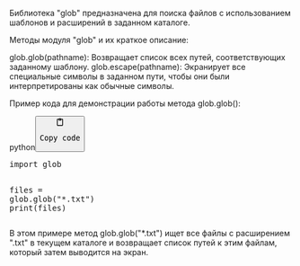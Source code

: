 <p>Библиотека "glob" предназначена для поиска файлов с использованием шаблонов и расширений в заданном каталоге.</p>
<p>Методы модуля "glob" и их краткое описание:</p>
<p>glob.glob(pathname): Возвращает список всех путей, соответствующих заданному шаблону.
glob.escape(pathname): Экранирует все специальные символы в заданном пути, чтобы они были интерпретированы как обычные символы.</p>
<p>Пример кода для демонстрации работы метода glob.glob():</p>
<div class="code-element"><div class="lang-line"><text>python</text><button class="copy-button" onclick="copyCode(this)"><svg aria-hidden="true" xmlns="http://www.w3.org/2000/svg" width="16" height="16" fill="none" viewBox="0 0 24 24"><path stroke="currentColor" stroke-linecap="round" stroke-linejoin="round" stroke-width="2" d="M15 4h3a1 1 0 0 1 1 1v15a1 1 0 0 1-1 1H6a1 1 0 0 1-1-1V5a1 1 0 0 1 1-1h3m0 3h6m-5-4v4h4V3h-4Z"/></svg><pre>Copy code</pre></button></div><div class="code"><div class="highlight"><pre><span></span><span class="kn">import</span> <span class="nn">glob</span>

<span class="n">files</span> <span class="o">=</span> <span class="n">glob</span><span class="o">.</span><span class="n">glob</span><span class="p">(</span><span class="s2">&quot;*.txt&quot;</span><span class="p">)</span>
<span class="nb">print</span><span class="p">(</span><span class="n">files</span><span class="p">)</span>
</pre></div></div></div>

<p>В этом примере метод glob.glob("*.txt") ищет все файлы с расширением ".txt" в текущем каталоге и возвращает
список путей к этим файлам, который затем выводится на экран.</p>